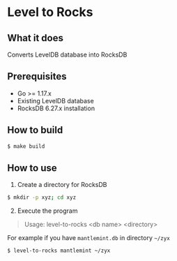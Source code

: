 # Level to Rocks
## What it does
Converts LevelDB database into RocksDB

## Prerequisites
* Go >= 1.17.x
* Existing LevelDB database
* RocksDB 6.27.x installation

## How to build
```sh
$ make build
```

## How to use
1. Create a directory for RocksDB

```sh
$ mkdir -p xyz; cd xyz
```

2. Execute the program

> Usage: level-to-rocks \<db name> \<directory>

For example if you have `mantlemint.db` in directory `~/zyx`

```sh
$ level-to-rocks mantlemint ~/zyx
```
